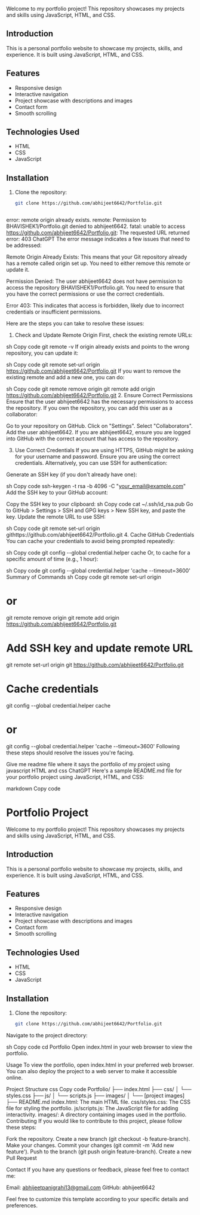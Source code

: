 Welcome to my portfolio project! This repository showcases my projects and skills using JavaScript, HTML, and CSS.

## Introduction

This is a personal portfolio website to showcase my projects, skills, and experience. It is built using JavaScript, HTML, and CSS.

## Features

- Responsive design
- Interactive navigation
- Project showcase with descriptions and images
- Contact form
- Smooth scrolling

## Technologies Used

- HTML
- CSS
- JavaScript

## Installation

1. Clone the repository:

   ```sh
   git clone https://github.com/abhijeet6642/Portfolio.git


   
error: remote origin already exists.
remote: Permission to BHAVISHEK1/Portfolio.git denied to abhijeet6642.
fatal: unable to access https://github.com/abhijeet6642/Portfolio.git: The requested URL returned error: 403
ChatGPT
The error message indicates a few issues that need to be addressed:

Remote Origin Already Exists: This means that your Git repository already has a remote called origin set up. You need to either remove this remote or update it.

Permission Denied: The user abhijeet6642 does not have permission to access the repository BHAVISHEK1/Portfolio.git. You need to ensure that you have the correct permissions or use the correct credentials.

Error 403: This indicates that access is forbidden, likely due to incorrect credentials or insufficient permissions.

Here are the steps you can take to resolve these issues:

1. Check and Update Remote Origin
First, check the existing remote URLs:

sh
Copy code
git remote -v
If origin already exists and points to the wrong repository, you can update it:

sh
Copy code
git remote set-url origin https://github.com/abhijeet6642/Portfolio.git
If you want to remove the existing remote and add a new one, you can do:

sh
Copy code
git remote remove origin
git remote add origin https://github.com/abhijeet6642/Portfolio.git
2. Ensure Correct Permissions
Ensure that the user abhijeet6642 has the necessary permissions to access the repository. If you own the repository, you can add this user as a collaborator:

Go to your repository on GitHub.
Click on "Settings".
Select "Collaborators".
Add the user abhijeet6642.
If you are abhijeet6642, ensure you are logged into GitHub with the correct account that has access to the repository.

3. Use Correct Credentials
If you are using HTTPS, GitHub might be asking for your username and password. Ensure you are using the correct credentials. Alternatively, you can use SSH for authentication:

Generate an SSH key (if you don't already have one):

sh
Copy code
ssh-keygen -t rsa -b 4096 -C "your_email@example.com"
Add the SSH key to your GitHub account:

Copy the SSH key to your clipboard:
sh
Copy code
cat ~/.ssh/id_rsa.pub
Go to GitHub > Settings > SSH and GPG keys > New SSH key, and paste the key.
Update the remote URL to use SSH:

sh
Copy code
git remote set-url origin githttps://github.com/abhijeet6642/Portfolio.git
4. Cache GitHub Credentials
You can cache your credentials to avoid being prompted repeatedly:

sh
Copy code
git config --global credential.helper cache
Or, to cache for a specific amount of time (e.g., 1 hour):

sh
Copy code
git config --global credential.helper 'cache --timeout=3600'
Summary of Commands
sh
Copy code
git remote set-url origin 
# or
git remote remove origin
git remote add origin https://github.com/abhijeet6642/Portfolio.git

# Add SSH key and update remote URL
git remote set-url origin git https://github.com/abhijeet6642/Portfolio.git

# Cache credentials
git config --global credential.helper cache
# or
git config --global credential.helper 'cache --timeout=3600'
Following these steps should resolve the issues you're facing.

Give me readme file where it says the portfolio of my project using javascript HTML and css
ChatGPT
Here's a sample README.md file for your portfolio project using JavaScript, HTML, and CSS:

markdown
Copy code
# Portfolio Project

Welcome to my portfolio project! This repository showcases my projects and skills using JavaScript, HTML, and CSS.



## Introduction

This is a personal portfolio website to showcase my projects, skills, and experience. It is built using JavaScript, HTML, and CSS.

## Features

- Responsive design
- Interactive navigation
- Project showcase with descriptions and images
- Contact form
- Smooth scrolling

## Technologies Used

- HTML
- CSS
- JavaScript

## Installation

1. Clone the repository:

   ```sh
   git clone https://github.com/abhijeet6642/Portfolio.git
Navigate to the project directory:

sh
Copy code
cd Portfolio
Open index.html in your web browser to view the portfolio.

Usage
To view the portfolio, open index.html in your preferred web browser. You can also deploy the project to a web server to make it accessible online.

Project Structure
css
Copy code
Portfolio/
├── index.html
├── css/
│   └── styles.css
├── js/
│   └── scripts.js
├── images/
│   └── [project images]
├── README.md
index.html: The main HTML file.
css/styles.css: The CSS file for styling the portfolio.
js/scripts.js: The JavaScript file for adding interactivity.
images/: A directory containing images used in the portfolio.
Contributing
If you would like to contribute to this project, please follow these steps:

Fork the repository.
Create a new branch (git checkout -b feature-branch).
Make your changes.
Commit your changes (git commit -m 'Add new feature').
Push to the branch (git push origin feature-branch).
Create a new Pull Request

Contact
If you have any questions or feedback, please feel free to contact me:

Email: abhijeetpanigrahi13@gmail.com
GitHub: abhijeet6642



Feel free to customize this template according to your specific details and preferences.
